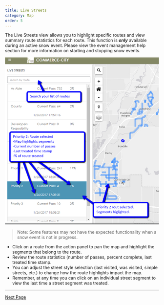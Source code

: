 ```yaml
---
title: Live Streets
category: Map
order: 5
---
```


The Live Streets view allows you to highlight specific routes and view summary route statistics for each route. This function is **_only_** available during an active snow event. Please view the event management help section for more information on starting and stopping snow events.

![Live Streets](/img/livestreets.png)

> Note: Some features may not have the expected functionality when a snow event is not in progress.

* Click on a route from the action panel to pan the map and highlight the segments that belong to the route.
* Review the route statistics (number of passes, percent complete, last treated time stamp.
* You can adjust the street style selection (last visited, was visited, simple streets, etc.) to change how the route highlights impact the map.
* Remember, at any time you can click on an individual street segment to view the last time a street segment was treated. 

* * *
[Next Page](https://primeplow.github.io/Map/historic-streets/)